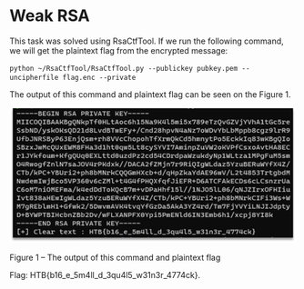 # Weak RSA

This task was solved using RsaCtfTool. 
If we run the following command, we will get the plaintext flag from the encrypted message:

```
python ~/RsaCtfTool/RsaCtfTool.py --publickey pubkey.pem --uncipherfile flag.enc --private
```

The output of this command and plaintext flag can be seen on the Figure 1.

![](pictures/2021-03-07-22-55-51.png)

Figure 1 – The output of this command and plaintext flag

Flag: HTB{b16_e_5m4ll_d_3qu4l5_w31n3r_4774ck}.
